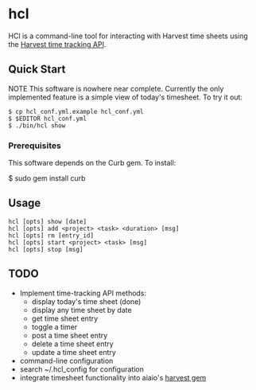 # hcl

HCl is a command-line tool for interacting with Harvest time sheets using the
[Harvest time tracking API][1].

## Quick Start

NOTE This software is nowhere near complete. Currently the only implemented
feature is a simple view of today's timesheet. To try it out:

    $ cp hcl_conf.yml.example hcl_conf.yml
    $ $EDITOR hcl_conf.yml
    $ ./bin/hcl show

### Prerequisites

This software depends on the Curb gem. To install:

 $ sudo gem install curb

## Usage

    hcl [opts] show [date]
    hcl [opts] add <project> <task> <duration> [msg]
    hcl [opts] rm [entry_id]
    hcl [opts] start <project> <task> [msg]
    hcl [opts] stop [msg]

## TODO

 * Implement time-tracking API methods:
   - display today's time sheet (done)
   - display any time sheet by date
   - get time sheet entry
   - toggle a timer
   - post a time sheet entry
   - delete a time sheet entry
   - update a time sheet entry
 * command-line configuration
 * search ~/.hcl_config for configuration
 * integrate timesheet functionality into aiaio's [harvest gem][2]

[1]: http://www.getharvest.com/api/time_tracking
[2]: http://github.com/aiaio/harvest/tree/master

